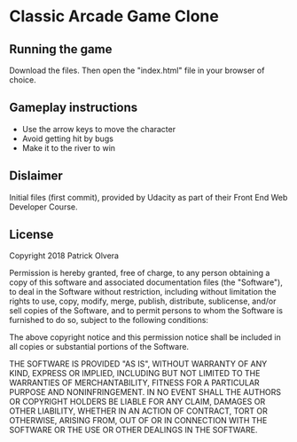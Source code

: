 # Classic Arcade Game Clone

## Running the game

Download the files. Then open the "index.html" file in your browser of choice.

## Gameplay instructions

* Use the arrow keys to move the character
* Avoid getting hit by bugs
* Make it to the river to win

## Dislaimer

Initial files (first commit), provided by Udacity as part of their Front End Web Developer Course.

## License

Copyright 2018 Patrick Olvera

Permission is hereby granted, free of charge, to any person obtaining a copy of this software and associated documentation files (the "Software"), to deal in the Software without restriction, including without limitation the rights to use, copy, modify, merge, publish, distribute, sublicense, and/or sell copies of the Software, and to permit persons to whom the Software is furnished to do so, subject to the following conditions:

The above copyright notice and this permission notice shall be included in all copies or substantial portions of the Software.

THE SOFTWARE IS PROVIDED "AS IS", WITHOUT WARRANTY OF ANY KIND, EXPRESS OR IMPLIED, INCLUDING BUT NOT LIMITED TO THE WARRANTIES OF MERCHANTABILITY, FITNESS FOR A PARTICULAR PURPOSE AND NONINFRINGEMENT. IN NO EVENT SHALL THE AUTHORS OR COPYRIGHT HOLDERS BE LIABLE FOR ANY CLAIM, DAMAGES OR OTHER LIABILITY, WHETHER IN AN ACTION OF CONTRACT, TORT OR OTHERWISE, ARISING FROM, OUT OF OR IN CONNECTION WITH THE SOFTWARE OR THE USE OR OTHER DEALINGS IN THE SOFTWARE.
